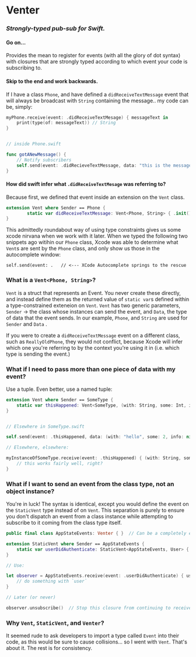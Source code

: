 # Venter

### _Strongly-typed pub-sub for Swift._

#### Go on...

Provides the mean to register for events (with all the glory of dot syntax) with closures that are strongly typed according to which event your code is subscribing to.

#### Skip to the end and work backwards.

If I have a class  `Phone`, and have defined a `didReceiveTextMessage` event that will always be broadcast with `String` containing the message.. my code can be, simply:

``` swift
myPhone.receive(event: .didReceiveTextMesage) { messageText in 
    print(type(of: messageText)) // String
}


// inside Phone.swift

func gotANewMessage() {
    // Notify subscribers
    self.send(event: .didRecieveTextMessage, data: "this is the message I just got")
}
```

#### How did swift infer what `.didReceiveTextMesage` was referring to?

Because first, we defined that event inside an extension on the `Vent` class.

```swift
extension Vent where Sender == Phone {
        static var didReceiveTextMessage: Vent<Phone, String> { .init() }
}
```

This admittedly roundabout way of using type constraints gives us some xcode nirvana when we work with it later.  When we typed the following two snippets ago witihin our `Phone` class, Xcode was able to determine what `Vent`s are sent by the `Phone` class, and only show us those in the autocomplete window:

```
self.send(event: .   // <--- XCode Autocomplete springs to the rescue
```


### What is a `Vent<Phone, String>`?

`Vent` is a struct that represents an Event.  You never create these directly, and instead define them as the returned value of `static var`s defined within a type-constrained exteneion on `Vent`.  `Vent` has two generic parameters, `Sender` -> the class whose instances can send the event, and `Data`, the type of data that the event sends.  In our example, `Phone`, and `String` are used for `Sender` and `Data` .

If you were to create a `didReceiveTextMessage` event on a different class, such as `ReallyOldPhone`, they would not conflict, because Xcode will infer which one you're referring to by the context you're using it in (i.e. which type is sending the event.)


### What if I need to pass more than one piece of data with my event?

Use a tuple.  Even better, use a named tuple:

```swift
extension Vent where Sender == SomeType {
    static var thisHappened: Vent<SomeType, (with: String, some: Int, info: String?)>
}


// Elsewhere in SomeType.swift

self.send(event: .thisHappened, data: (with: "hello", some: 2, info: nil))

// Elsewhere, elsewhere:

myInstanceOfSomeType.receive(event: .thisHappened) { (with: String, some: Int, data: String?) in  
    // this works fairly well, right?
}

````

### What if I want to send an event from the class type, not an object instance?

You're in luck!  The syntax is identical, except you would define the event on the `StaticVent`  type instead of on `Vent`.  This separation is purely to ensure you don't dispatch an event from a class instance while attempting to subscribe to it coming from the class type itself.

```swift
public final class AppStateEvents: Venter { }  // Can be a completely empty class

extension StaticVent where Sender == AppStateEvents {
    static var userDidAuthenticate: StaticVent<AppStateEvents, User> { .init() }
}

// Use:

let observer = AppStateEvents.receive(event: .userDidAuthenticate) { user in 
    // do something with `user`
} 

// Later (or never)

observer.unsubscribe()  // Stop this closure from continuing to receive events
```

### Why `Vent`, `StaticVent`, and `Venter`?

It seemed rude to ask developers to import a type called `Event` into their code, as this would be sure to cause collisions... so I went with `Vent`.  That's about it.  The rest is for consistency.

